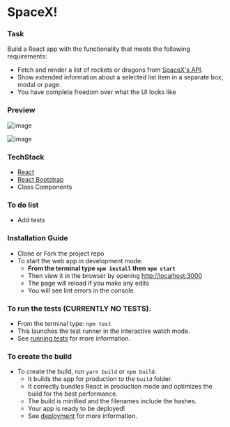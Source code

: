 # SpaceX!

### Task
Build a React app with the functionality that meets the following requirements:
* Fetch and render a list of rockets or dragons from [SpaceX's API](https://docs.spacexdata.com/).
* Show extended information about a selected list item in a separate box, modal or page.
* You have complete freedom over what the UI looks like

### Preview
![image](https://user-images.githubusercontent.com/28805811/93246146-3f6be200-f784-11ea-8ce2-d51a68f44e7b.png)

![image](https://user-images.githubusercontent.com/28805811/93246189-514d8500-f784-11ea-9a91-ee5b5f568660.png)

### TechStack 
- [React](https://github.com/facebook/create-react-app)
- [React Bootstrap](https://react-bootstrap.github.io/getting-started/introduction/)
- Class Components

### To do list
- Add tests

### Installation Guide 
- Clone or Fork the project repo
- To start the web app in development mode: 
  - **From the terminal type `npm install` then `npm start`**
  - Then view it in the browser by opening [http://localhost:3000](http://localhost:3000)
  - The page will reload if you make any edits
  - You will see lint errors in the console. <br />
  
### To run the tests (CURRENTLY NO TESTS).
  - From the terminal type: `npm test`
  - This launches the test runner in the interactive watch mode. 
  - See [running tests](https://facebook.github.io/create-react-app/docs/running-tests) for more information. <br />

### To create the build
- To create the build, run `yarn build` or `npm build`. 
  - It builds the app for production to the `build` folder. 
  - It correctly bundles React in production mode and optimizes the build for the best performance.
  - The build is minified and the filenames include the hashes.
  - Your app is ready to be deployed!
  - See [deployment](https://facebook.github.io/create-react-app/docs/deployment) for more information. <br />
